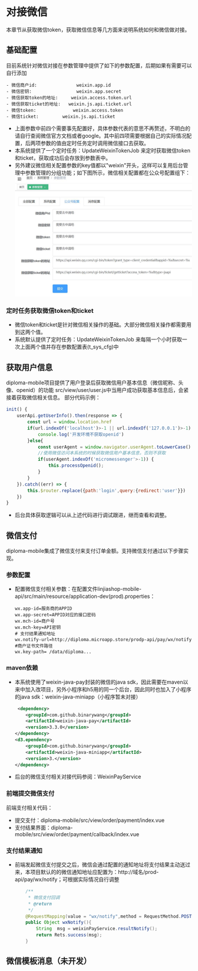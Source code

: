 # 对接微信
本章节从获取微信token，获取微信信息等几方面来说明系统如何和微信做对接。

## 基础配置
目前系统针对微信对接在参数管理中提供了如下的参数配置，后期如果有需要可以自行添加
```
- 微信商户id:   	        weixin.app.id
- 微信密钥:     	        weixin.app.secret
- 微信获取token的地址:	    weixin.access.token.url
- 微信获取ticket的地址:   weixin.js.api.ticket.url
- 微信token:	            weixin.access.token
- 微信ticket:	        weixin.js.api.ticket
```

- 上面参数中前四个需要事先配置好，具体参数代表的意思不再赘述，不明白的请自行查阅微信官方文档或者google。其中前四项需要根据自己的实际情况配置，后两项参数的值由定时任务定时调用微信接口去获取。
- 本系统提供了一个定时任务：UpdateWeixinTokenJob 来定时获取微信token和ticket，获取成功后会存放到参数表中。
- 另外建议微信相关配置参数的key值都以"weixin"开头，这样可以复用后台管理中参数管理的分组功能；如下图所示，微信相关配置都在公众号配置组下：
![参数分组功能](../img/develop/cfg_weixin.jpg)

### 定时任务获取微信token和ticket
- 微信token和ticket是针对微信相关操作的基础。大部分微信相关操作都需要用到这两个值。
- 系统默认提供了定时任务：UpdateWeixinTokenJob 来每隔一个小时获取一次上面两个值并存在参数配置表(t_sys_cfg)中

## 获取用户信息
diploma-mobile项目提供了用户登录后获取微信用户基本信息（微信昵称、头像、openid）的功能
src/view/user/user.js中当用户成功获取基本信息后，会紧接着获取微信相关信息。
部分代码示例：
```javascript
init() {
    userApi.getUserInfo().then(response => {
        const url = window.location.href
        if(url.indexOf('localhost')>-1 || url.indexOf('127.0.0.1')>-1) {
            console.log('开发环境不获取openid')
        }else{
            const userAgent = window.navigator.userAgent.toLowerCase()
            //使用微信访问本系统的时候获取微信用户基本信息，否则不获取
            if(userAgent.indexOf('micromessenger'>-1)) {
                this.processOpenid();
            }
        }
    }).catch((err) => {
        this.$router.replace({path:'login',query:{redirect:'user'}})
    })
}
```
- 后台具体获取逻辑可以从上述代码进行调试跟进，继而查看和调整。

## 微信支付
diploma-mobile集成了微信支付来支付订单金额。支持微信支付通过以下步骤实现。

### 参数配置
- 配置微信支付相关参数：在配置文件linjiashop-mobile-api/src/main/resource/application-dev(prod).properties：

    ```properties
    wx.app-id=服务商的APPID
    wx.app-secret=APPID对应的接口密码
    wx.mch-id=商户号
    wx.mch-key=API密钥
    # 支付结果通知地址
    wx.notify-url=http://diploma.microapp.store/prodp-api/pay/wx/notify
    #商户证书文件路径
    wx.key-path= /data/diploma...
    ```
### maven依赖
- 本系统使用了weixin-java-pay封装的微信的java sdk，因此需要在maven以来中加入改项目，另外小程序和h5用的同一个后台，因此同时也加入了小程序的java sdk：weixin-java-miniapp（小程序暂未对接）
    ```xml
     <dependency>
        <groupId>com.github.binarywang</groupId>
        <artifactId>weixin-java-pay</artifactId>
        <version>3.3.0</version>
    </dependency>
    <d3.ependency>
        <groupId>com.github.binarywang</groupId>
        <artifactId>weixin-java-miniapp</artifactId>
        <version>3.</version>
    </dependency>
    ```
- 后台的微信支付相关对接代码参阅：WeixinPayService
### 前端提交微信支付
前端支付相关代码：
- 提交支付：diploma-mobile/src/view/order/payment/index.vue 
- 支付结果界面：diploma-mobile/src/view/order/payment/callback/index.vue 
### 支付结果通知
- 前端发起微信支付提交之后，微信会通过配置的通知地址将支付结果主动送过来，本项目默认的的微信通知地址应配置为：http://域名/prod-api/pay/wx/notify；可根据实际情况自行调整

    ```java
        /**
         * 微信支付回调
         * @return
         */
        @RequestMapping(value = "wx/notify",method = RequestMethod.POST)
        public Object wxNotify(){
            String  msg = weixinPayService.resultNotify();
            return Rets.success(msg);
        }
    ```    
    
## 微信模板消息（未开发）



